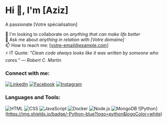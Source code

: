 # Hi 👋, I'm [Aziz]

A passionate [Votre spécialisation]

🌱 I'm looking to collaborate on *anything that can make life better*  
💬 Ask me about *anything in relation with [Votre domaine]*  
📫 How to reach me: [votre-email@example.com]  
⚡ IT Quote: *"Clean code always looks like it was written by someone who cares." — Robert C. Martin*

### Connect with me:
[![LinkedIn](https://img.shields.io/badge/LinkedIn-blue?style=flat&logo=linkedin)](https://linkedin.com/in/votre-profil)
[![Facebook](https://img.shields.io/badge/Facebook-blue?style=flat&logo=facebook)](https://facebook.com/votre-profil)
[![Instagram](https://img.shields.io/badge/Instagram-pink?style=flat&logo=instagram)](https://instagram.com/votre-profil)

### Languages and Tools:
![HTML](https://img.shields.io/badge/-HTML-orange?logo=html5&logoColor=white)
![CSS](https://img.shields.io/badge/-CSS-blue?logo=css3&logoColor=white)
![JavaScript](https://img.shields.io/badge/-JavaScript-yellow?logo=javascript&logoColor=white)
![Docker](https://img.shields.io/badge/-Docker-blue?logo=docker&logoColor=white)
![Node.js](https://img.shields.io/badge/-Node.js-green?logo=node.js&logoColor=white)
![MongoDB](https://img.shields.io/badge/-MongoDB-green?logo=mongodb&logoColor=white)
![Python]
(https://img.shields.io/badge/-Python-blue?logo=python&logoColor=white)
